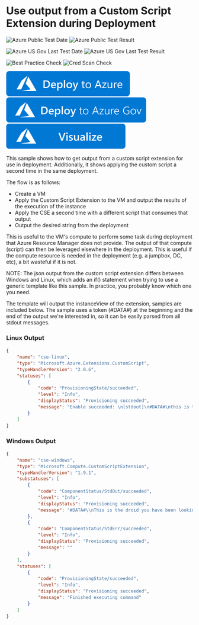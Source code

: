 # Use output from a Custom Script Extension during Deployment

![Azure Public Test Date](https://azurequickstartsservice.blob.core.windows.net/badges/quickstarts/microsoft.compute/vm-custom-script-output/PublicLastTestDate.svg)
![Azure Public Test Result](https://azurequickstartsservice.blob.core.windows.net/badges/quickstarts/microsoft.compute/vm-custom-script-output/PublicDeployment.svg)

![Azure US Gov Last Test Date](https://azurequickstartsservice.blob.core.windows.net/badges/quickstarts/microsoft.compute/vm-custom-script-output/FairfaxLastTestDate.svg)
![Azure US Gov Last Test Result](https://azurequickstartsservice.blob.core.windows.net/badges/quickstarts/microsoft.compute/vm-custom-script-output/FairfaxDeployment.svg)

![Best Practice Check](https://azurequickstartsservice.blob.core.windows.net/badges/quickstarts/microsoft.compute/vm-custom-script-output/BestPracticeResult.svg)
![Cred Scan Check](https://azurequickstartsservice.blob.core.windows.net/badges/quickstarts/microsoft.compute/vm-custom-script-output/CredScanResult.svg)

[![Deploy To Azure](https://raw.githubusercontent.com/Azure/azure-quickstart-templates/master/1-CONTRIBUTION-GUIDE/images/deploytoazure.svg?sanitize=true)](https://portal.azure.com/#create/Microsoft.Template/uri/https%3A%2F%2Fraw.githubusercontent.com%2FAzure%2Fazure-quickstart-templates%2Fmaster%2Fquickstarts%2Fmicrosoft.compute%2Fvm-custom-script-output%2Fazuredeploy.json)  
[![Deploy To Azure US Gov](https://raw.githubusercontent.com/Azure/azure-quickstart-templates/master/1-CONTRIBUTION-GUIDE/images/deploytoazuregov.svg?sanitize=true)](https://portal.azure.us/#create/Microsoft.Template/uri/https%3A%2F%2Fraw.githubusercontent.com%2FAzure%2Fazure-quickstart-templates%2Fmaster%2Fquickstarts%2Fmicrosoft.compute%2Fvm-custom-script-output%2Fazuredeploy.json)
[![Visualize](https://raw.githubusercontent.com/Azure/azure-quickstart-templates/master/1-CONTRIBUTION-GUIDE/images/visualizebutton.svg?sanitize=true)](http://armviz.io/#/?load=https%3A%2F%2Fraw.githubusercontent.com%2FAzure%2Fazure-quickstart-templates%2Fmaster%2Fquickstarts%2Fmicrosoft.compute%2Fvm-custom-script-output%2Fazuredeploy.json)

This sample shows how to get output from a custom script extension for use in deployment.  Additionally, it shows applying the custom script a second time in the same deployment.

The flow is as follows:
- Create a VM
- Apply the Custom Script Extension to the VM and output the results of the execution of the instance
- Apply the CSE a second time with a different script that consumes that output
- Output the desired string from the deployment

This is useful to the VM's compute to perform some task during deployment that Azure Resource Manager does not provide.  The output of that compute (script) can then be leveraged elsewhere in the deployment.  This is useful if the compute resource is needed in the deployment (e.g. a jumpbox, DC, etc), a bit wasteful if it is not.

NOTE: The json output from the custom script extension differs between Windows and Linux, which adds an if() statement when trying to use a generic template like this sample.  In practice, you probably know which one you need.

The template will output the instanceView of the extension, samples are included below. The sample uses a token (#DATA#) at the beginning and the end of the output we're interested in, so it can be easily parsed from all stdout messages.

### Linux Output

```json
{
    "name": "cse-linux",
    "type": "Microsoft.Azure.Extensions.CustomScript",
    "typeHandlerVersion": "2.0.6",
    "statuses": [
        {
            "code": "ProvisioningState/succeeded",
            "level": "Info",
            "displayStatus": "Provisioning succeeded",
            "message": "Enable succeeded: \n[stdout]\n#DATA#\nthis is the droid you have been looking for\n#DATA#\n\n[stderr]\n"
        }
    ]
}
```
### Windows Output
```json
{
    "name": "cse-windows",
    "type": "Microsoft.Compute.CustomScriptExtension",
    "typeHandlerVersion": "1.9.1",
    "substatuses": [
        {
            "code": "ComponentStatus/StdOut/succeeded",
            "level": "Info",
            "displayStatus": "Provisioning succeeded",
            "message": "#DATA#\\nThis is the droid you have been looking for...\\n#DATA#"
        },
        {
            "code": "ComponentStatus/StdErr/succeeded",
            "level": "Info",
            "displayStatus": "Provisioning succeeded",
            "message": ""
        }
    ],
    "statuses": [
        {
            "code": "ProvisioningState/succeeded",
            "level": "Info",
            "displayStatus": "Provisioning succeeded",
            "message": "Finished executing command"
        }
    ]
}
```


